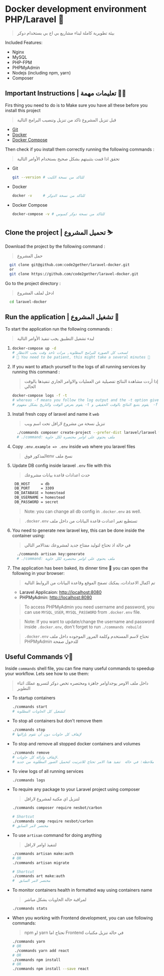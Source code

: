 # Docker development environment PHP/Laravel 🐳

> بيئة تطويرية كاملة لبناء مشاريع بي اج بي بستخدام دوكر

Included Features:

- Nginx
- MySQL
- PHP-FPM
- PHPMyAdmin
- Nodejs (including npm, yarn)
- Composer

## Important Instructions | تعليمات مهمة 💁‍♂️

Firs thing you need to do is to Make sure you have all these before you install this project

> قبل تنزيل المشروع تاكد من تنزيل وتنصيب البرامج التالية

- [Git](https://git-scm.com/downloads)
- [Docker](https://docs.docker.com/engine/installation/)
- [Docker Compose](https://docs.docker.com/compose/install/)

Then check if you install them correctly running the following commands :

> تحقق اذا قمت بتثبيتهم بشكل صحيح بستخدام الأوامر التالية

- Git
  ```sh
  git --version # للتاكد من نسخة الكيت
  ```
- Docker
  ```sh
  docker -v     # للتاكد من نسخة الدوكر
  ```
- Docker Compose
  ```sh
  docker-compose -v # للتاكد من نسخة دوكر كمبوس
  ```

## Clone the project | تحميل المشروع ⛷

Download the project by the following command :

> حمل المشروع

```sh
  git clone git@github.com:code2gether/laravel-docker.git
  or
  git clone https://github.com/code2gether/laravel-docker.git
```

Go to the project directory :

> ادخل لملف المشروع

```sh
  cd laravel-docker
```

## Run the application | تشغيل المشروع 🚀

To start the application run the following commands :

> لبدء تشغيل التطبيق يجب تنفيذ الأوامر التالية

1.  ```sh
    docker-compose up -d
    # لسحب كل الصورة للبرامج المطلوبة, مرات تاخذ وقت يجب الانتظار
    # 🐢 You need to be patient, this might take a several minutes 🐢
    ```

2.  If you want to attach yourself to the logs of all running services by running this command :

    > إذا أردت مشاهدة النتائج تفصيلية عن العمليات والاوامر الجاري تنفيذها بالوقت الحالي

    ```sh
    docker-compose logs -f -t
    # whereas -f means you follow the log output and the -t option gives you nice timestamps
    # يقوم بعرض الوقت والتاريخ بشكل مفهوم -t يقوم بتتبع النتائج بالوقت الحقيقي و  -f بينما
    ```

3.  Install fresh copy of laravel and name it `web`

    > تنزيل نسخة من مشروع لارافل تحت اسم ويب

    ```sh
      ./commands composer create-project --prefer-dist laravel/laravel web
      # ./command: ملف يحتوي على اوامر مختصره لكل حاوية
    ```

4.  Copy `.env.example => .env` inside `web` where you laravel files

    > المذكور فوقenv نسخ ملف

5.  Update DB config inside laravel `.env` file with this

    > حدث اعدادات قاعدة بيانات مشروعك

    ```sh
     DB_HOST     = db
     DB_PORT     = 3309
     DB_DATABASE = homestead
     DB_USERNAME = homestead
     DB_PASSWORD = secret
    ```

    > Note: you can change all db config in `.docker.env` as well.

    > `.docker.env` تستطيع تغير اعدادت قاعدة البيانات من داخل ملف

6.  You need to generate new laravel key, this can be done inside the container using:

    > في حالة اذ تحتاج لتوليد مفتاح جديد لمشروعك نفذالامر التالي

    ```sh
      ./commands artisan key:generate
      # ./command: ملف يحتوي على اوامر مختصره لكل حاوية
    ```

7.  The application has been baked, its dinner time 🍔 you can open the following in your browser:

    > تم اكمال الاعدادات، يمكنك تصفح الموقع وقاعدة البيانات من الروابط التالية

    - Laravel Applicaion: [http://localhost:8080](http://localhost:8080)
    - PHPMyAdmin: [http://localhost:8080](http://localhost:8080/)

    > To access PHPMyAdmin you need username and password, you can use `MYSQL_USER`, `MYSQL_PASSWORD` from `.docker.env` file.

    > Note: If you want to update/change the username and password inside `.docker.env`, don't forget to run `./commands rebuild`

    > `.docker.env` تحتاج لاسم المستخدم وكلمة المرور الموجوده داخل ملف PHPMyAdmin للدخول صفحة

## Useful Commands 💡🐳

Inside `commands` shell file, you can fine many useful commands to speedup your workflow. Lets see how to use them:

> داخل ملف الاومر يوجداوامر جاهزة ومختصره تخص دوكر لتسريع عملك اثناء التطوير

- To startup containers

  ```sh
  ./commands start
  # لتشغيل كل الحاويات المطلوبة
  ```

- To stop all containers but don't remove them

  ```sh
  ./commands stop
  # لإيقاف كل حاويات دون أن تقوم بإزالتها
  ```

- To stop and remove all stopped docker containers and volumes

  ```sh
  ./commands remove
  # لإيقاف وازالة كل حاويات.
  # ملاحظة: في حالة  تنفيذ هذا الامر تحتاج للانترنيت لتحميل الصور المطلوبة من جديد
  ```

- To view logs of all running services

  ```sh
  ./commands logs
  ```

- To require any package to your Laravel project using composer

  > لتنزيل اي مكتبة لمشروع لارافل

  ```sh
  ./commands composer require nesbot/carbon

  # Shortcut
  ./commands comp require nesbot/carbon
  # مختصر لامر السابق
  ```

- To use `artisan` command for doing anything

  > لتنفيذ اوامر لارافل

  ```sh
  ./commands artisan make:auth
  # OR
  ./commands artisan migrate

  # Shortcut
  ./commands art make:auth
  #  مختصر لامر السابق
  ```

- To monitor containers health in formatted way using containers name

  > لمراقبة حالة الحاويات بشكل مباشر

  ```sh
  ./commands stats
  ```

- When you working with Frontend development, you can use following commands:
  > npm او yarn تحتاج اما Frontend في حالة تنزيل مكتبات
  ```sh
  ./commands yarn
  # OR
   ./commands yarn add react
  # OR
  ./commands npm install
  # OR
  ./commands npm install --save react
  ```
